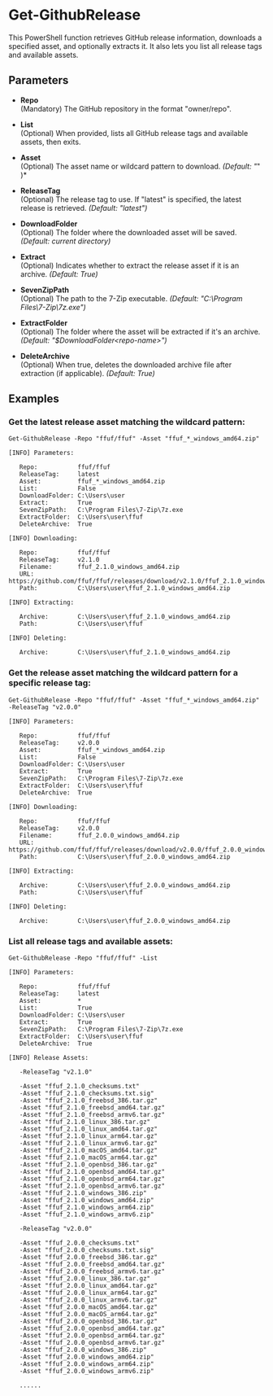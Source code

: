 # Get-GithubRelease

This PowerShell function retrieves GitHub release information, downloads a specified asset, and optionally extracts it. It also lets you list all release tags and available assets.

## Parameters
- **Repo** <string>  
  (Mandatory) The GitHub repository in the format "owner/repo".

- **List**  
  (Optional) When provided, lists all GitHub release tags and available assets, then exits.
  
- **Asset** <string>  
  (Optional) The asset name or wildcard pattern to download. *(Default: "*" )*

- **ReleaseTag** <string>  
  (Optional) The release tag to use. If "latest" is specified, the latest release is retrieved. *(Default: "latest")*

- **DownloadFolder** <string>  
  (Optional) The folder where the downloaded asset will be saved. *(Default: current directory)*

- **Extract** <bool>  
  (Optional) Indicates whether to extract the release asset if it is an archive. *(Default: True)*

- **SevenZipPath** <string>  
  (Optional) The path to the 7-Zip executable. *(Default: "C:\Program Files\7-Zip\7z.exe")*

- **ExtractFolder** <string>  
  (Optional) The folder where the asset will be extracted if it's an archive. *(Default: "$DownloadFolder\<repo-name>")*

- **DeleteArchive** <bool>  
  (Optional) When true, deletes the downloaded archive file after extraction (if applicable). *(Default: True)*

## Examples

### Get the latest release asset matching the wildcard pattern:
```
Get-GithubRelease -Repo "ffuf/ffuf" -Asset "ffuf_*_windows_amd64.zip"
```
```
[INFO] Parameters:

   Repo:           ffuf/ffuf
   ReleaseTag:     latest
   Asset:          ffuf_*_windows_amd64.zip
   List:           False
   DownloadFolder: C:\Users\user
   Extract:        True
   SevenZipPath:   C:\Program Files\7-Zip\7z.exe
   ExtractFolder:  C:\Users\user\ffuf
   DeleteArchive:  True

[INFO] Downloading:

   Repo:           ffuf/ffuf
   ReleaseTag:     v2.1.0
   Filename:       ffuf_2.1.0_windows_amd64.zip
   URL:            https://github.com/ffuf/ffuf/releases/download/v2.1.0/ffuf_2.1.0_windows_amd64.zip
   Path:           C:\Users\user\ffuf_2.1.0_windows_amd64.zip

[INFO] Extracting:

   Archive:        C:\Users\user\ffuf_2.1.0_windows_amd64.zip
   Path:           C:\Users\user\ffuf

[INFO] Deleting:

   Archive:        C:\Users\user\ffuf_2.1.0_windows_amd64.zip
```

### Get the release asset matching the wildcard pattern for a specific release tag:
```
Get-GithubRelease -Repo "ffuf/ffuf" -Asset "ffuf_*_windows_amd64.zip" -ReleaseTag "v2.0.0"
```
```
[INFO] Parameters:

   Repo:           ffuf/ffuf
   ReleaseTag:     v2.0.0
   Asset:          ffuf_*_windows_amd64.zip
   List:           False
   DownloadFolder: C:\Users\user
   Extract:        True
   SevenZipPath:   C:\Program Files\7-Zip\7z.exe
   ExtractFolder:  C:\Users\user\ffuf
   DeleteArchive:  True

[INFO] Downloading:

   Repo:           ffuf/ffuf
   ReleaseTag:     v2.0.0
   Filename:       ffuf_2.0.0_windows_amd64.zip
   URL:            https://github.com/ffuf/ffuf/releases/download/v2.0.0/ffuf_2.0.0_windows_amd64.zip
   Path:           C:\Users\user\ffuf_2.0.0_windows_amd64.zip

[INFO] Extracting:

   Archive:        C:\Users\user\ffuf_2.0.0_windows_amd64.zip
   Path:           C:\Users\user\ffuf

[INFO] Deleting:

   Archive:        C:\Users\user\ffuf_2.0.0_windows_amd64.zip
```
### List all release tags and available assets:
```
Get-GithubRelease -Repo "ffuf/ffuf" -List
```
```
[INFO] Parameters:

   Repo:           ffuf/ffuf
   ReleaseTag:     latest
   Asset:          *
   List:           True
   DownloadFolder: C:\Users\user
   Extract:        True
   SevenZipPath:   C:\Program Files\7-Zip\7z.exe
   ExtractFolder:  C:\Users\user\ffuf
   DeleteArchive:  True

[INFO] Release Assets:

   -ReleaseTag "v2.1.0"

   -Asset "ffuf_2.1.0_checksums.txt"
   -Asset "ffuf_2.1.0_checksums.txt.sig"
   -Asset "ffuf_2.1.0_freebsd_386.tar.gz"
   -Asset "ffuf_2.1.0_freebsd_amd64.tar.gz"
   -Asset "ffuf_2.1.0_freebsd_armv6.tar.gz"
   -Asset "ffuf_2.1.0_linux_386.tar.gz"
   -Asset "ffuf_2.1.0_linux_amd64.tar.gz"
   -Asset "ffuf_2.1.0_linux_arm64.tar.gz"
   -Asset "ffuf_2.1.0_linux_armv6.tar.gz"
   -Asset "ffuf_2.1.0_macOS_amd64.tar.gz"
   -Asset "ffuf_2.1.0_macOS_arm64.tar.gz"
   -Asset "ffuf_2.1.0_openbsd_386.tar.gz"
   -Asset "ffuf_2.1.0_openbsd_amd64.tar.gz"
   -Asset "ffuf_2.1.0_openbsd_arm64.tar.gz"
   -Asset "ffuf_2.1.0_openbsd_armv6.tar.gz"
   -Asset "ffuf_2.1.0_windows_386.zip"
   -Asset "ffuf_2.1.0_windows_amd64.zip"
   -Asset "ffuf_2.1.0_windows_arm64.zip"
   -Asset "ffuf_2.1.0_windows_armv6.zip"

   -ReleaseTag "v2.0.0"

   -Asset "ffuf_2.0.0_checksums.txt"
   -Asset "ffuf_2.0.0_checksums.txt.sig"
   -Asset "ffuf_2.0.0_freebsd_386.tar.gz"
   -Asset "ffuf_2.0.0_freebsd_amd64.tar.gz"
   -Asset "ffuf_2.0.0_freebsd_armv6.tar.gz"
   -Asset "ffuf_2.0.0_linux_386.tar.gz"
   -Asset "ffuf_2.0.0_linux_amd64.tar.gz"
   -Asset "ffuf_2.0.0_linux_arm64.tar.gz"
   -Asset "ffuf_2.0.0_linux_armv6.tar.gz"
   -Asset "ffuf_2.0.0_macOS_amd64.tar.gz"
   -Asset "ffuf_2.0.0_macOS_arm64.tar.gz"
   -Asset "ffuf_2.0.0_openbsd_386.tar.gz"
   -Asset "ffuf_2.0.0_openbsd_amd64.tar.gz"
   -Asset "ffuf_2.0.0_openbsd_arm64.tar.gz"
   -Asset "ffuf_2.0.0_openbsd_armv6.tar.gz"
   -Asset "ffuf_2.0.0_windows_386.zip"
   -Asset "ffuf_2.0.0_windows_amd64.zip"
   -Asset "ffuf_2.0.0_windows_arm64.zip"
   -Asset "ffuf_2.0.0_windows_armv6.zip"

   ......
```
